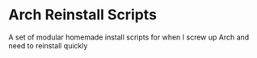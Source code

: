 # Arch Reinstall Scripts

A set of modular homemade install scripts for when I screw up Arch and need to reinstall quickly